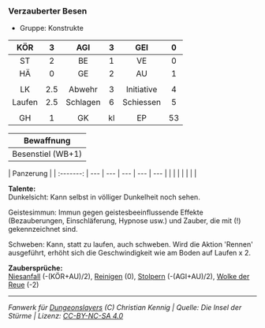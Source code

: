 ### Verzauberter Besen

- Gruppe: Konstrukte

|  KÖR   |  3  |   AGI    |  3  |    GEI     |  0  |
| :----: | :-: | :------: | :-: | :--------: | :-: |
|   ST   |  2  |    BE    |  1  |     VE     |  0  |
|   HÄ   |  0  |    GE    |  2  |     AU     |  1  |
|        |     |          |     |            |     |
|   LK   | 2.5 |  Abwehr  |  3  | Initiative |  4  |
| Laufen | 2.5 | Schlagen |  6  | Schiessen  |  5  |
|        |     |          |     |            |     |
|   GH   |  1  |    GK    | kl  |     EP     | 53  |

|    Bewaffnung     |
| :---------------: |
| Besenstiel (WB+1) |

| Panzerung |
| :-------: | --- | --- | --- | --- | --- |
|           |     |     |     |     |     |

**Talente:**  
Dunkelsicht: Kann selbst in völliger Dunkelheit noch sehen.

Geistesimmun: Immun gegen geistesbeeinflussende Effekte (Bezauberungen, Einschläferung, Hypnose usw.) und Zauber, die mit (!) gekennzeichnet sind.

Schweben: Kann, statt zu laufen, auch schweben. Wird die Aktion 'Rennen' ausgeführt, erhöht sich die Geschwindigkeit wie am Boden auf Laufen x 2.

**Zaubersprüche:**  
[Niesanfall](/grw/zauber/niesanfall.md) (-(KÖR+AU)/2), [Reinigen](/grw/zauber/reinigen.md) (0), [Stolpern](/grw/zauber/stolpern.md) (-(AGI+AU)/2), [Wolke der Reue](/grw/zauber/wolke-der-reue.md) (-2)

---

_Fanwerk für [Dungeonslayers](https://www.dungeonslayers.net/) (C) Christian Kennig | Quelle: Die Insel der Stürme | Lizenz: [CC-BY-NC-SA 4.0](https://creativecommons.org/licenses/by-nc-sa/4.0/deed.de)_
